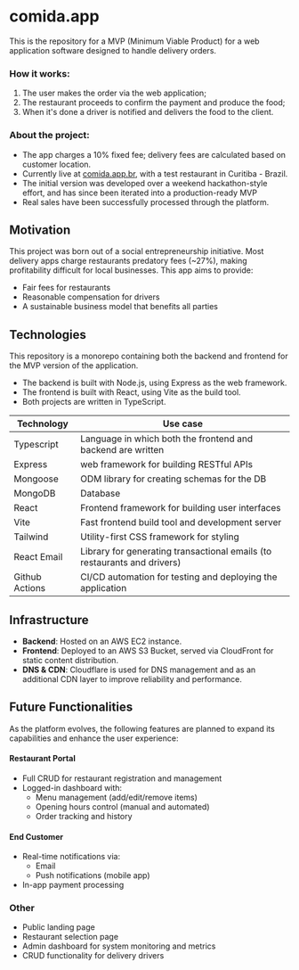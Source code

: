 # comida.app

This is the repository for a MVP (Minimum Viable Product) for a web application software designed to handle delivery orders.

### How it works:

1. The user makes the order via the web application;
2. The restaurant proceeds to confirm the payment and produce the food;
3. When it's done a driver is notified and delivers the food to the client.

### About the project:

- The app charges a 10% fixed fee; delivery fees are calculated based on customer location.
- Currently live at [comida.app.br](https://comida.app.br), with a test restaurant in Curitiba - Brazil.
- The initial version was developed over a weekend hackathon-style effort, and has since been iterated into a production-ready MVP
- Real sales have been successfully processed through the platform.

## Motivation

This project was born out of a social entrepreneurship initiative. Most delivery apps charge restaurants predatory fees (~27%), making profitability difficult for local businesses. This app aims to provide:

- Fair fees for restaurants
- Reasonable compensation for drivers
- A sustainable business model that benefits all parties

## Technologies

This repository is a monorepo containing both the backend and frontend for the MVP version of the application.

- The backend is built with Node.js, using Express as the web framework.
- The frontend is built with React, using Vite as the build tool.
- Both projects are written in TypeScript.

| **Technology** | **Use case**                                                             |
| -------------- | ------------------------------------------------------------------------ |
| Typescript     | Language in which both the frontend and backend are written              |
| Express        | web framework for building RESTful APIs                                  |
| Mongoose       | ODM library for creating schemas for the DB                              |
| MongoDB        | Database                                                                 |
| React          | Frontend framework for building user interfaces                          |
| Vite           | Fast frontend build tool and development server                          |
| Tailwind       | Utility-first CSS framework for styling                                  |
| React Email    | Library for generating transactional emails (to restaurants and drivers) |
| Github Actions | CI/CD automation for testing and deploying the application               |

## Infrastructure

- **Backend**: Hosted on an AWS EC2 instance.
- **Frontend**: Deployed to an AWS S3 Bucket, served via CloudFront for static content distribution.
- **DNS & CDN**: Cloudflare is used for DNS management and as an additional CDN layer to improve reliability and performance.

## Future Functionalities

As the platform evolves, the following features are planned to expand its capabilities and enhance the user experience:

#### Restaurant Portal

- Full CRUD for restaurant registration and management
- Logged-in dashboard with:
  - Menu management (add/edit/remove items)
  - Opening hours control (manual and automated)
  - Order tracking and history

#### End Customer

- Real-time notifications via:
  - Email
  - Push notifications (mobile app)
- In-app payment processing

### Other

- Public landing page
- Restaurant selection page
- Admin dashboard for system monitoring and metrics
- CRUD functionality for delivery drivers
